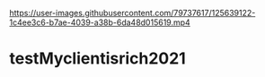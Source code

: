 

https://user-images.githubusercontent.com/79737617/125639122-1c4ee3c6-b7ae-4039-a38b-6da48d015619.mp4

# testMyclientisrich2021
